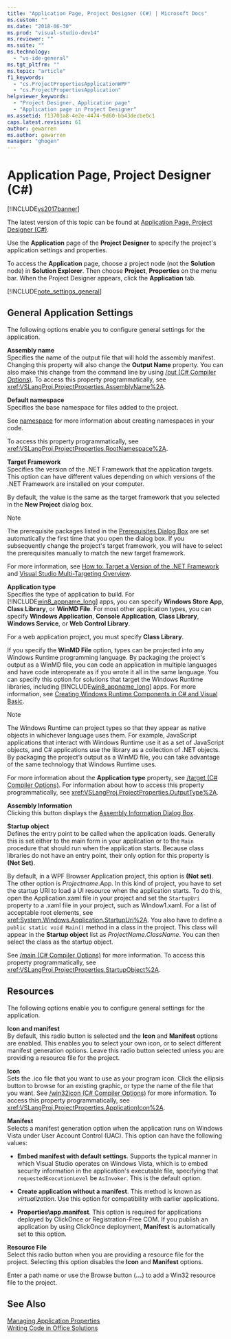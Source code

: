 ```yaml
---
title: "Application Page, Project Designer (C#) | Microsoft Docs"
ms.custom: ""
ms.date: "2018-06-30"
ms.prod: "visual-studio-dev14"
ms.reviewer: ""
ms.suite: ""
ms.technology: 
  - "vs-ide-general"
ms.tgt_pltfrm: ""
ms.topic: "article"
f1_keywords: 
  - "cs.ProjectPropertiesApplicationWPF"
  - "cs.ProjectPropertiesApplication"
helpviewer_keywords: 
  - "Project Designer, Application page"
  - "Application page in Project Designer"
ms.assetid: f13701a8-4e2e-4474-9d60-bb43decbe0c1
caps.latest.revision: 61
author: gewarren
ms.author: gewarren
manager: "ghogen"
---
```

# Application Page, Project Designer (C#)
[!INCLUDE[vs2017banner](../../includes/vs2017banner.md)]

The latest version of this topic can be found at [Application Page, Project Designer (C#)](https://docs.microsoft.com/visualstudio/ide/reference/application-page-project-designer-csharp).  
  
  
Use the **Application** page of the **Project Designer** to specify the project's application settings and properties.  
  
 To access the **Application** page, choose a project node (not the **Solution** node) in **Solution Explorer**. Then choose **Project**, **Properties** on the menu bar. When the Project Designer appears, click the **Application** tab.  
  
 [!INCLUDE[note_settings_general](../../includes/note-settings-general-md.md)]  
  
## General Application Settings  
 The following options enable you to configure general settings for the application.  
  
 **Assembly name**  
 Specifies the name of the output file that will hold the assembly manifest. Changing this property will also change the **Output Name** property. You can also make this change from the command line by using [/out (C# Compiler Options)](http://msdn.microsoft.com/library/70d91d01-7bd2-4aea-ba8b-4e9807e9caa5). To access this property programmatically, see <xref:VSLangProj.ProjectProperties.AssemblyName%2A>.  
  
 **Default namespace**  
 Specifies the base namespace for files added to the project.  
  
 See [namespace](http://msdn.microsoft.com/library/0a788423-9110-42e0-97d9-bda41ca4870f) for more information about creating namespaces in your code.  
  
 To access this property programmatically, see <xref:VSLangProj.ProjectProperties.RootNamespace%2A>.  
  
 **Target Framework**  
 Specifies the version of the .NET Framework that the application targets. This option can have different values depending on which versions of the .NET Framework are installed on your computer.  
  
 By default, the value is the same as the target framework that you selected in the **New Project** dialog box.  
  
> [!NOTE]
>  The prerequisite packages listed in the [Prerequisites Dialog Box](../../ide/reference/prerequisites-dialog-box.md) are set automatically the first time that you open the dialog box. If you subsequently change the project's target framework, you will have to select the prerequisites manually to match the new target framework.  
  
 For more information, see [How to: Target a Version of the .NET Framework](../../ide/how-to-target-a-version-of-the-dotnet-framework.md) and [Visual Studio Multi-Targeting Overview](../../ide/visual-studio-multi-targeting-overview.md).  
  
 **Application type**  
 Specifies the type of application to build. For [!INCLUDE[win8_appname_long](../../includes/win8-appname-long-md.md)] apps, you can specify **Windows Store App**, **Class Library**, or **WinMD File**. For most other application types, you can specify **Windows Application**, **Console Application**, **Class Library**, **Windows Service**, or **Web Control Library**.  
  
 For a web application project, you must specify **Class Library**.  
  
 If you specify the **WinMD File** option, types can be projected into any Windows Runtime programming language. By packaging the project's output as a WinMD file, you can code an application in multiple languages and have code interoperate as if you wrote it all in the same language. You can specify this option for solutions that target the Windows Runtime libraries, including [!INCLUDE[win8_appname_long](../../includes/win8-appname-long-md.md)] apps. For more information, see [Creating Windows Runtime Components in C# and Visual Basic](http://go.microsoft.com/fwlink/?LinkId=231895).  
  
> [!NOTE]
>  The Windows Runtime can project types so that they appear as native objects in whichever language uses them. For example, JavaScript applications that interact with Windows Runtime use it as a set of JavaScript objects, and C# applications use the library as a collection of .NET objects. By packaging the project’s output as a WinMD file, you can take advantage of the same technology that Windows Runtime uses.  
  
 For more information about the **Application type** property, see [/target (C# Compiler Options)](http://msdn.microsoft.com/library/a18bbd8e-bbf7-49e7-992c-717d0eb1f76f). For information about how to access this property programmatically, see <xref:VSLangProj.ProjectProperties.OutputType%2A>.  
  
 **Assembly Information**  
 Clicking this button displays the [Assembly Information Dialog Box](../../ide/reference/assembly-information-dialog-box.md).  
  
 **Startup object**  
 Defines the entry point to be called when the application loads. Generally this is set either to the main form in your application or to the `Main` procedure that should run when the application starts. Because class libraries do not have an entry point, their only option for this property is **(Not Set)**.  
  
 By default, in a WPF Browser Application project, this option is **(Not set)**. The other option is *Projectname*.App. In this kind of project, you have to set the startup URI to load a UI resource when the application starts. To do this, open the Application.xaml file in your project and set the `StartupUri` property to a .xaml file in your project, such as Window1.xaml. For a list of acceptable root elements, see <xref:System.Windows.Application.StartupUri%2A>. You also have to define a `public static void Main()` method in a class in the project. This class will appear in the **Startup object** list as *ProjectName.ClassName*. You can then select the class as the startup object.  
  
 See [/main (C# Compiler Options)](http://msdn.microsoft.com/library/975cf4d5-36ac-4530-826c-4aad0c7f2049) for more information. To access this property programmatically, see <xref:VSLangProj.ProjectProperties.StartupObject%2A>.  
  
## Resources  
 The following options enable you to configure general settings for the application.  
  
 **Icon and manifest**  
 By default, this radio button is selected and the **Icon** and **Manifest** options are enabled. This enables you to select your own icon, or to select different manifest generation options. Leave this radio button selected unless you are providing a resource file for the project.  
  
 **Icon**  
 Sets the .ico file that you want to use as your program icon. Click the ellipsis button to browse for an existing graphic, or type the name of the file that you want. See [/win32icon (C# Compiler Options)](http://msdn.microsoft.com/library/756d9b6d-ab07-41b7-ba58-5bd88f711138) for more information. To access this property programmatically, see <xref:VSLangProj.ProjectProperties.ApplicationIcon%2A>.  
  
 **Manifest**  
 Selects a manifest generation option when the application runs on Windows Vista under User Account Control (UAC). This option can have the following values:  
  
-   **Embed manifest with default settings**. Supports the typical manner in which Visual Studio operates on Windows Vista, which is to embed security information in the application's executable file, specifying that `requestedExecutionLevel` be `AsInvoker`. This is the default option.  
  
-   **Create application without a manifest**. This method is known as *virtualization*. Use this option for compatibility with earlier applications.  
  
-   **Properties\app.manifest**. This option is required for applications deployed by ClickOnce or Registration-Free COM. If you publish an application by using ClickOnce deployment, **Manifest** is automatically set to this option.  
  
 **Resource File**  
 Select this radio button when you are providing a resource file for the project. Selecting this option disables the **Icon** and **Manifest** options.  
  
 Enter a path name or use the Browse button (**...**) to add a Win32 resource file to the project.  
  
## See Also  
[Managing Application Properties](../../ide/application-properties.md)  
 [Writing Code in Office Solutions](http://msdn.microsoft.com/library/2d4d8fd0-e881-4829-976f-0d1a9221dec0)



